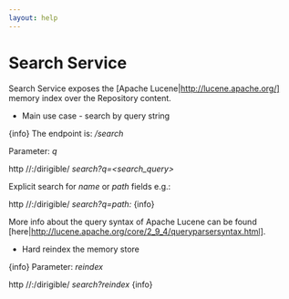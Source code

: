 ```yaml
---
layout: help
---
```


Search Service
===

Search Service exposes the [Apache Lucene|http://lucene.apache.org/] memory index over the Repository content.

* Main use case - search by query string

{info}
The endpoint is: */search*

Parameter: *q*

http //<host>:<port>/dirigible/ *search?q=<search_query>*

Explicit search for *name* or *path* fields e.g.:

http //<host>:<port>/dirigible/ *search?q=path:<term>*
{info}


More info about the query syntax of Apache Lucene can be found [here|http://lucene.apache.org/core/2_9_4/queryparsersyntax.html].

* Hard reindex the memory store

{info}
Parameter: *reindex*

http //<host>:<port>/dirigible/ *search?reindex*
{info}


